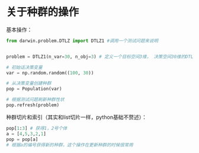 # 关于种群的操作

基本操作：

```python
from darwin.problem.DTLZ import DTLZ1 #调用一个测试问题来说明


problem = DTLZ1(n_var=30, n_obj=3) # 定义一个目标空间3维， 决策空间30维的DTLZ1测试问题

# 初始话决策变量
var = np.random.random((100, 30))

# 从决策变量创建种群
pop = Population(var)

# 根据测试问题刷新种群性状
pop.refresh(problem)
```

种群切片和索引（其实和list切片一样，python基础不赘述）：

```python
pop[1:3] # 获得1，2号个体
a = [4,5,3,2,1]
pop = pop[a]
# 根据a的编号获得新的种群，这个操作在更新种群的时候很常用
```


